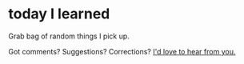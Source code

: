 # today I learned

Grab bag of random things I pick up.

Got comments? Suggestions? Corrections? [I'd love to hear from you.](https://github.com/rstacruz/til/issues)
